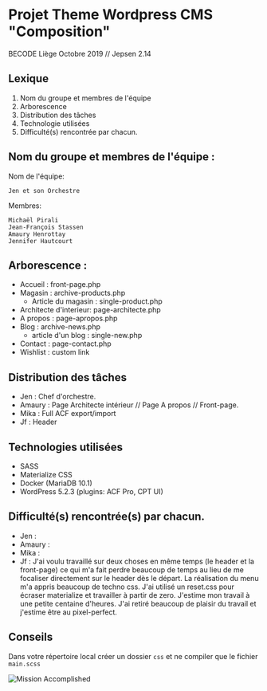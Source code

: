 
# Projet Theme Wordpress CMS  "Composition"
BECODE Liège Octobre 2019 // Jepsen 2.14


## Lexique
1. Nom du groupe et membres de l'équipe
2. Arborescence
3. Distribution des tâches
4. Technologie utilisées
5. Difficulté(s) rencontrée par chacun.

## Nom du groupe et membres de l'équipe :
Nom de l'équipe:

	Jen et son Orchestre
Membres:

	Michaël Pirali
	Jean-François Stassen
	Amaury Henrottay
	Jennifer Hautcourt
	
## Arborescence :
- Accueil : front-page.php
- Magasin : archive-products.php
	- Article du magasin : single-product.php
- Architecte d'interieur: page-architecte.php
- A propos : page-apropos.php
- Blog : archive-news.php
	- article d'un blog : single-new.php
- Contact : page-contact.php
- Wishlist : custom link

## Distribution des tâches
- Jen : Chef d'orchestre.
- Amaury : Page Architecte intérieur // Page A propos // Front-page.
- Mika : Full ACF export/import
- Jf : Header
## Technologies utilisées
- SASS
- Materialize CSS
- Docker (MariaDB 10.1)
- WordPress 5.2.3 (plugins: ACF Pro, CPT UI)
## Difficulté(s) rencontrée(s) par chacun.
- Jen :
- Amaury : 
- Mika : 
- Jf : J'ai voulu travaillé sur deux choses en même temps (le header et la front-page) ce qui m'a fait perdre beaucoup de temps au lieu de me focaliser directement sur le header dès le départ.
	La réalisation du menu m'a appris beaucoup de techno css. J'ai utilisé un reset.css pour écraser materialize et travailler à partir de zero.  J'estime mon travail à une petite centaine d'heures. J'ai retiré beaucoup de plaisir du travail et j'estime être au pixel-perfect.

## Conseils
Dans votre répertoire local créer un dossier `css` et ne compiler que le fichier `main.scss`

![Mission Accomplished](https://cdn.theatlantic.com/assets/media/img/mt/2018/04/RTRS0M7/lead_720_405.jpg?mod=1533691469)

